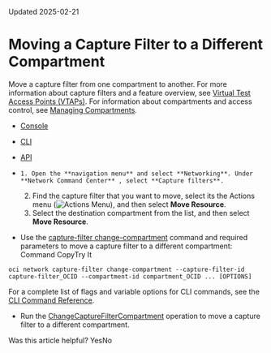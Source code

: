 Updated 2025-02-21
# Moving a Capture Filter to a Different Compartment
Move a capture filter from one compartment to another. 
For more information about capture filters and a feature overview, see [Virtual Test Access Points (VTAPs)](https://docs.oracle.com/en-us/iaas/Content/Network/Tasks/vtap.htm#vtap "A Virtual Test Access Point \(VTAP\) provides a way to mirror traffic from a selected source to a selected target to help in troubleshooting, security analysis, and data monitoring."). For information about compartments and access control, see [Managing Compartments](https://docs.oracle.com/iaas/Content/Identity/compartments/managingcompartments.htm).
  * [Console](https://docs.oracle.com/en-us/iaas/Content/Network/Tasks/capture-filter-move.htm)
  * [CLI](https://docs.oracle.com/en-us/iaas/Content/Network/Tasks/capture-filter-move.htm)
  * [API](https://docs.oracle.com/en-us/iaas/Content/Network/Tasks/capture-filter-move.htm)


  *     1. Open the **navigation menu** and select **Networking**. Under **Network Command Center** , select **Capture filters**.
    2. Find the capture filter that you want to move, select its the Actions menu (![Actions Menu](https://docs.oracle.com/en-us/iaas/Content/libraries/global-images/actions-menu.png)), and then select **Move Resource**.
    3. Select the destination compartment from the list, and then select **Move Resource**.
  * Use the [capture-filter change-compartment](https://docs.oracle.com/iaas/tools/oci-cli/latest/oci_cli_docs/cmdref/network/capture-filter/change-compartment.html) command and required parameters to move a capture filter to a different compartment:
Command
CopyTry It
```
oci network capture-filter change-compartment --capture-filter-id capture-filter_OCID --compartment-id compartment_OCID ... [OPTIONS]
```

For a complete list of flags and variable options for CLI commands, see the [CLI Command Reference](https://docs.oracle.com/iaas/tools/oci-cli/latest).
  * Run the [ChangeCaptureFilterCompartment](https://docs.oracle.com/iaas/api/#/en/iaas/latest/CaptureFilter/ChangeCaptureFilterCompartment) operation to move a capture filter to a different compartment.


Was this article helpful?
YesNo


